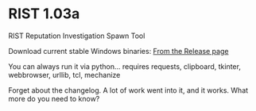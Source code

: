 # RIST 1.03a
RIST Reputation Investigation Spawn Tool

Download current stable Windows binaries:
[From the Release page](https://github.com/SYANiDE-/RIST/releases)

You can always run it via python...   requires requests, clipboard, tkinter, webbrowser, urllib, tcl, mechanize

Forget about the changelog.   A lot of work went into it, and it works.  What more do you need to know?
